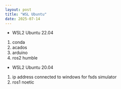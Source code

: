 ```yaml
---
layout: post
title: "WSL Ubuntu"
date: 2025-07-14
---
```


- WSL2 Ubuntu 22.04 
1. conda
2. acados
3. arduino
4. ros2 humble

- WSL2 Ubuntu 20.04
1. ip address connected to windows for fsds simulator
2. ros1 noetic